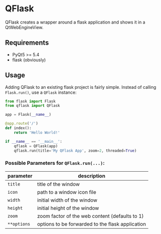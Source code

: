 # QFlask
QFlask creates a wrapper around a flask application and shows it in a QtWebEngineView.

## Requirements
- PyQt5 >= 5.4
- flask (obviously)

## Usage
Adding QFlask to an existing flask project is fairly simple. Instead of calling `Flask.run()`, use a `QFlask` instance:

```python
from flask import Flask
from qflask import QFlask

app = Flask(__name__)

@app.route('/')
def index():
    return 'Hello World!'

if __name__ == '__main__':
    qflask = QFlask(app)
    qflask.run(title='My QFlask App', zoom=2, threaded=True)
```

### Possible Parameters for `QFlask.run(...)`:
| parameter   | description                                      |
|-------------|--------------------------------------------------|
| `title`     | title of the window                              |
| `icon`      | path to a window icon file                       |
| `width`     | initial width of the window                      |
| `height`    | initial height of the window                     |
| `zoom`      | zoom factor of the web content (defaults to 1)   |
| `**options` | options to be forwarded to the flask application |